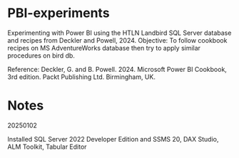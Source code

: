 # PBI-experiments

Experimenting with Power BI using the HTLN Landbird SQL Server database and recipes from Deckler and Powell, 2024.
Objective: To follow cookbook recipes on MS AdventureWorks database then try to apply similar procedures on bird db.

Reference: Deckler, G. and B. Powell. 2024. Microsoft Power BI Cookbook, 3rd edition. Packt Publishing Ltd. Birmingham, UK.


# Notes

20250102

Installed SQL Server 2022 Developer Edition and SSMS 20, DAX Studio, ALM Toolkit, Tabular Editor


